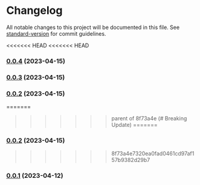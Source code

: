 # Changelog

All notable changes to this project will be documented in this file. See [standard-version](https://github.com/conventional-changelog/standard-version) for commit guidelines.

<<<<<<< HEAD
<<<<<<< HEAD
### [0.0.4](https://github.com/n0TToday/CSNote/compare/v0.0.1...v0.0.4) (2023-04-15)

### [0.0.3](https://github.com/n0TToday/CSNote/compare/v0.0.1...v0.0.3) (2023-04-15)

### [0.0.2](https://github.com/n0TToday/CSNote/compare/v0.0.1...v0.0.2) (2023-04-15)

=======
>>>>>>> parent of 8f73a4e (# Breaking Update)
=======
### [0.0.2](https://github.com/n0TToday/CSNote/compare/v0.0.1...v0.0.2) (2023-04-15)

>>>>>>> 8f73a4e7320ea0fad0461cd97af157b9382d29b7
### [0.0.1](https://github.com/n0TToday/CSNote/compare/v0.0.2...v0.0.1) (2023-04-12)
